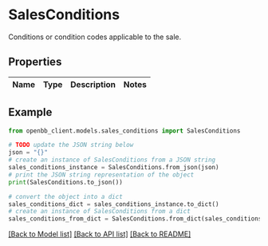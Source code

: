 # SalesConditions

Conditions or condition codes applicable to the sale.

## Properties

Name | Type | Description | Notes
------------ | ------------- | ------------- | -------------

## Example

```python
from openbb_client.models.sales_conditions import SalesConditions

# TODO update the JSON string below
json = "{}"
# create an instance of SalesConditions from a JSON string
sales_conditions_instance = SalesConditions.from_json(json)
# print the JSON string representation of the object
print(SalesConditions.to_json())

# convert the object into a dict
sales_conditions_dict = sales_conditions_instance.to_dict()
# create an instance of SalesConditions from a dict
sales_conditions_from_dict = SalesConditions.from_dict(sales_conditions_dict)
```
[[Back to Model list]](../README.md#documentation-for-models) [[Back to API list]](../README.md#documentation-for-api-endpoints) [[Back to README]](../README.md)



